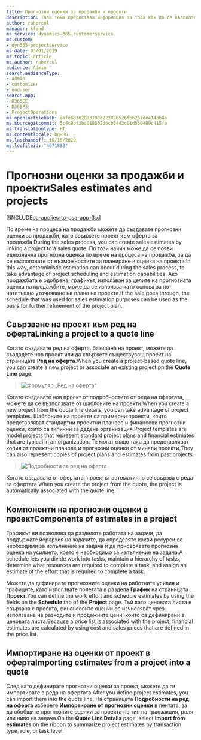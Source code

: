 ```yaml
---
title: Прогнозни оценки за продажби и проекти
description: Тази тема предоставя информация за това как да се възползвате от графика и прогнозите в процеса на продажби.
author: ruhercul
manager: kfend
ms.service: dynamics-365-customerservice
ms.custom:
- dyn365-projectservice
ms.date: 03/01/2019
ms.topic: article
ms.author: ruhercul
audience: Admin
search.audienceType:
- admin
- customizer
- enduser
search.app:
- D365CE
- D365PS
- ProjectOperations
ms.openlocfilehash: eafe60362003198a223026526f56261de414bb4a
ms.sourcegitcommit: 5c4c9bf3ba018562d6cb3443c01d550489c415fa
ms.translationtype: HT
ms.contentlocale: bg-BG
ms.lasthandoff: 10/16/2020
ms.locfileid: "4071838"
---
```

# <a name="sales-estimates-and-projects"></a><span data-ttu-id="8b8c7-103">Прогнозни оценки за продажби и проекти</span><span class="sxs-lookup"><span data-stu-id="8b8c7-103">Sales estimates and projects</span></span>

[!INCLUDE[cc-applies-to-psa-app-3.x](../includes/cc-applies-to-psa-app-3x.md)]

<span data-ttu-id="8b8c7-104">По време на процеса на продажби можете да създавате прогнозни оценки за продажби, като свържете проект към оферта за продажба.</span><span class="sxs-lookup"><span data-stu-id="8b8c7-104">During the sales process, you can create sales estimates by linking a project to a sales quote.</span></span> <span data-ttu-id="8b8c7-105">По този начин може да се появи еднозначна прогнозна оценка по време на процеса на продажба, за да се възползвате от възможностите за планиране и оценка на проекта.</span><span class="sxs-lookup"><span data-stu-id="8b8c7-105">In this way, deterministic estimation can occur during the sales process, to take advantage of project scheduling and estimation capabilities.</span></span> <span data-ttu-id="8b8c7-106">Ако продажбата е одобрена, графикът, използван за целите на прогнозната оценка на продажбите, може да се използва като основа за по-нататъшно уточняване на плана на проекта.</span><span class="sxs-lookup"><span data-stu-id="8b8c7-106">If the sale goes through, the schedule that was used for sales estimation purposes can be used as the basis for further refinement of the project plan.</span></span>

## <a name="linking-a-project-to-a-quote-line"></a><span data-ttu-id="8b8c7-107">Свързване на проект към ред на оферта</span><span class="sxs-lookup"><span data-stu-id="8b8c7-107">Linking a project to a quote line</span></span>

<span data-ttu-id="8b8c7-108">Когато създавате ред на оферта, базирана на проект, можете да създадете нов проект или да свържете съществуващ проект на страницата **Ред на оферта**.</span><span class="sxs-lookup"><span data-stu-id="8b8c7-108">When you create a project-based quote line, you can create a new project or associate an existing project pn the **Quote Line** page.</span></span> 

> ![Формуляр „Ред на оферта“](media/project-8.png)
 
<span data-ttu-id="8b8c7-110">Когато създавате нов проект от подробностите от реда на офертата, можете да се възползвате от шаблоните на проекти.</span><span class="sxs-lookup"><span data-stu-id="8b8c7-110">When you create a new project from the quote line details, you can take advantage of project templates.</span></span> <span data-ttu-id="8b8c7-111">Шаблоните на проекти са примерни проекти, които представляват стандартни проектни планове и финансови прогнозни оценки, които са типични за дадена организация.</span><span class="sxs-lookup"><span data-stu-id="8b8c7-111">Project templates are model projects that represent standard project plans and financial estimates that are typical in an organization.</span></span> <span data-ttu-id="8b8c7-112">Те могат също така да представляват копия от проектни планове и прогнозни оценки от минали проекти.</span><span class="sxs-lookup"><span data-stu-id="8b8c7-112">They can also represent copies of project plans and estimates from past projects.</span></span>

> ![Подробности за ред на оферта](media/project-9.png)
  
<span data-ttu-id="8b8c7-114">Когато създавате от офертата, проектът автоматично се свързва с реда за офертата.</span><span class="sxs-lookup"><span data-stu-id="8b8c7-114">When you create the project from the quote, the project is automatically associated with the quote line.</span></span>

## <a name="components-of-estimates-in-a-project"></a><span data-ttu-id="8b8c7-115">Компоненти на прогнозни оценки в проект</span><span class="sxs-lookup"><span data-stu-id="8b8c7-115">Components of estimates in a project</span></span>

<span data-ttu-id="8b8c7-116">Графикът ви позволява да разделяте работата на задачи, да поддържате йерархия на задачите, да определяте какви ресурси са необходими за изпълнение на задача и да присвоявате прогнозна оценка на усилието, което е необходимо за изпълнение на задача.</span><span class="sxs-lookup"><span data-stu-id="8b8c7-116">A schedule lets you divide work into tasks, maintain a hierarchy of tasks, determine what resources are required to complete a task, and assign an estimate of the effort that is required to complete a task.</span></span>

<span data-ttu-id="8b8c7-117">Можете да дефинирате прогнозните оценки на работните усилия и графиците, като използвате полетата в раздела **График** на страницата **Проект**.</span><span class="sxs-lookup"><span data-stu-id="8b8c7-117">You can define the work effort and schedule estimates by using the fields on the **Schedule** tab of the **Project** page.</span></span> <span data-ttu-id="8b8c7-118">Тъй като ценовата листа е свързана с проекта, финансовите оценки се изчисляват чрез използване на разходите и продажните цени, които са дефинирани в ценовата листа.</span><span class="sxs-lookup"><span data-stu-id="8b8c7-118">Because a price list is associated with the project, financial estimates are calculated by using cost and sales prices that are defined in the price list.</span></span>

## <a name="importing-estimates-from-a-project-into-a-quote"></a><span data-ttu-id="8b8c7-119">Импортиране на оценки от проект в оферта</span><span class="sxs-lookup"><span data-stu-id="8b8c7-119">Importing estimates from a project into a quote</span></span>

<span data-ttu-id="8b8c7-120">След като дефинирате прогнозни оценки за проект, можете да ги импортирате в реда на офертата.</span><span class="sxs-lookup"><span data-stu-id="8b8c7-120">After you define project estimates, you can import them into the quote line.</span></span> <span data-ttu-id="8b8c7-121">На страницата **Подробности на ред на оферта** изберете **Импортиране от прогнозни оценки** в лентата, за да обобщите прогнозните оценки за проекта по тип на транзакция, роля или ниво на задача.</span><span class="sxs-lookup"><span data-stu-id="8b8c7-121">On the **Quote Line Details** page, select **Import from estimates** on the ribbon to summarize project estimates by transaction type, role, or task level.</span></span>
